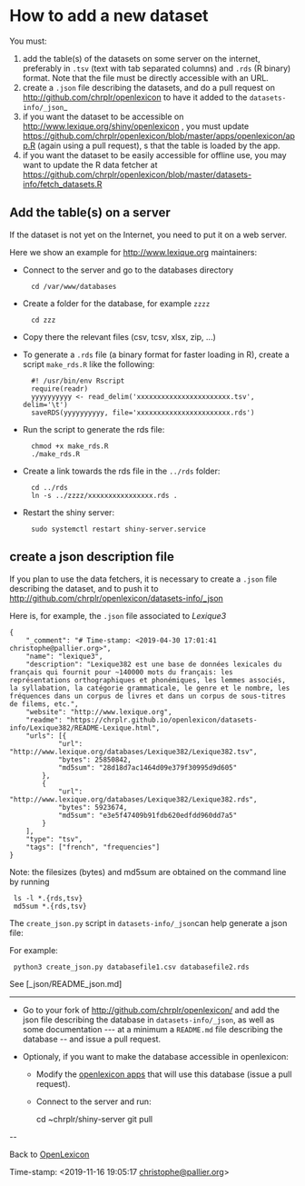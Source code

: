 # How to add a new dataset #

You must:

1. add the table(s) of the datasets on some server on the internet, preferably in `.tsv` (text with tab separated columns) and `.rds` (R binary) format. Note that the file must be directly accessible with an URL.
2. create a `.json` file describing the datasets, and do a pull request on http://github.com/chrplr/openlexicon to have it added to the `datasets-info/_json`_  
3. if you want the dataset to be accessible on http://www.lexique.org/shiny/openlexicon , you must update https://github.com/chrplr/openlexicon/blob/master/apps/openlexicon/app.R (again using a pull request), s that the table is loaded by the app.
4. if you want the dataset to be easily accessible for offline use, you may want to update the R data fetcher at  https://github.com/chrplr/openlexicon/blob/master/datasets-info/fetch_datasets.R 

## Add the table(s) on a server ##

If the dataset is not yet on the Internet, you need to put it on a web server.



Here we show an example for <http://www.lexique.org> maintainers:

* Connect to the server and go to the databases directory 

        cd /var/www/databases

* Create a folder for the database, for example `zzzz`
    
        cd zzz

* Copy there  the relevant files (csv, tcsv, xlsx, zip, ...)

* To generate a `.rds` file (a binary format for faster loading in R), create a script `make_rds.R` like the following:
   
        #! /usr/bin/env Rscript 
        require(readr)
        yyyyyyyyyy <- read_delim('xxxxxxxxxxxxxxxxxxxxxxx.tsv', delim='\t')
        saveRDS(yyyyyyyyyy, file='xxxxxxxxxxxxxxxxxxxxxxx.rds')

* Run the script to generate the rds file:

        chmod +x make_rds.R
        ./make_rds.R

* Create a link towards the rds file in the `../rds` folder:

        cd ../rds
        ln -s ../zzzz/xxxxxxxxxxxxxxxx.rds .

* Restart the shiny server:

        sudo systemctl restart shiny-server.service


## create a json description file ## 


If you plan to use the data fetchers, it is necessary to  create a `.json` file describing the dataset, and to push it to <http://github.com/chrplr/openlexicon/datasets-info/_json>

Here is, for example, the `.json` file associated to _Lexique3_

```{json}
{
    "_comment": "# Time-stamp: <2019-04-30 17:01:41 christophe@pallier.org>",
    "name": "lexique3",
    "description": "Lexique382 est une base de données lexicales du français qui fournit pour ~140000 mots du français: les représentations orthographiques et phonémiques, les lemmes associés, la syllabation, la catégorie grammaticale, le genre et le nombre, les fréquences dans un corpus de livres et dans un corpus de sous-titres de filems, etc.",
    "website": "http://www.lexique.org",
    "readme": "https://chrplr.github.io/openlexicon/datasets-info/Lexique382/README-Lexique.html",
    "urls": [{
            "url": "http://www.lexique.org/databases/Lexique382/Lexique382.tsv",
            "bytes": 25850842,
            "md5sum": "28d18d7ac1464d09e379f30995d9d605"
        },
        {
            "url": "http://www.lexique.org/databases/Lexique382/Lexique382.rds",
            "bytes": 5923674,
            "md5sum": "e3e5f47409b91fdb620edfdd960dd7a5"
        }
    ],
    "type": "tsv",
    "tags": ["french", "frequencies"]
}
```



Note: the filesizes (bytes) and md5sum are obtained on the command line by running

     ls -l *.{rds,tsv}
     md5sum *.{rds,tsv}

The `create_json.py` script in `datasets-info/_json`can help generate a json file:

For example:

     python3 create_json.py databasefile1.csv databasefile2.rds

See [_json/README_json.md]

--------


* Go to your fork of <http://github.com/chrplr/openlexicon/> and add the json file describing the database in `datasets-info/_json`, as well as some documentation --- at a minimum a `README.md` file describing the database -- and issue a pull request.

* Optionaly, if you want to make the database accessible in openlexicon:
   * Modify the [openlexicon apps](http://github.com/chrplr/openlexicon/app.R) that will use this database (issue a pull request).
   * Connect to the server and run: 
   
        cd ~chrplr/shiny-server
        git pull

--

Back to [OpenLexicon](https://chrplr.github.com/openlexicon)


Time-stamp: <2019-11-16 19:05:17 christophe@pallier.org>
